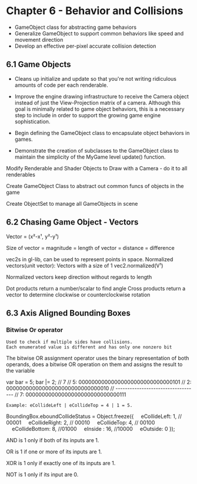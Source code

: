 # Chapter 6 - Behavior and Collisions

* GameObject class for abstracting game behaviors
* Generalize GameObject to support common behaviors like speed and movement direction
* Develop an effective per-pixel accurate collision detection

## 6.1 Game Objects

* Cleans up initialize and update so that you're not writing ridiculous amounts of code per each renderable.

* Improve the engine drawing infrastructure to receive the Camera object instead of just the View-Projection matrix of a camera. Although this goal is minimally related to game object behaviors, this is a necessary step to include in order to support the growing game engine sophistication.
* Begin defining the GameObject class to encapsulate object behaviors in games.
* Demonstrate the creation of subclasses to the GameObject class to maintain the simplicity of the MyGame level update() function.

Modify Renderable and Shader Objects to Draw with a Camera - do it to all renderables

Create GameObject Class to abstract out common funcs of objects in the game

Create ObjectSet to manage all GameObjects in scene

## 6.2 Chasing Game Object - Vectors

Vector = (x²-x¹, y²-y¹)

Size of vector = magnitude = length of vector = distance = difference

vec2s in gl-lib, can be used to represent points in space.
Normalized vectors(unit vector): Vectors with a size of 1
vec2.normalized(V¹)

Normalized vectors keep direction without regards to length

Dot products return a number/scalar to find angle
Cross products return a vector to determine clockwise or counterclockwise rotation

## 6.3 Axis Aligned Bounding Boxes

### Bitwise Or operator
	Used to check if multiple sides have collisions.
	Each enumerated value is different and has only one nonzero bit
The bitwise OR assignment operator uses the binary representation of both operands, does a bitwise OR operation on them and assigns the result to the variable

var bar = 5;
bar |= 2; // 7
// 5: 00000000000000000000000000000101
// 2: 00000000000000000000000000000010
// -----------------------------------
// 7: 00000000000000000000000000000111

	Example: eCollideLeft | eCollideTop = 4 | 1 = 5.
BoundingBox.eboundCollideStatus = Object.freeze({
    eCollideLeft: 1, // 00001
    eCollideRight: 2, // 00010
    eCollideTop: 4,	// 00100
    eCollideBottom: 8, //01000
    eInside : 16,	//10000
    eOutside: 0
});

AND is 1 only if both of its inputs are 1.

OR is 1 if one or more of its inputs are 1.

XOR is 1 only if exactly one of its inputs are 1.

NOT is 1 only if its input are 0.